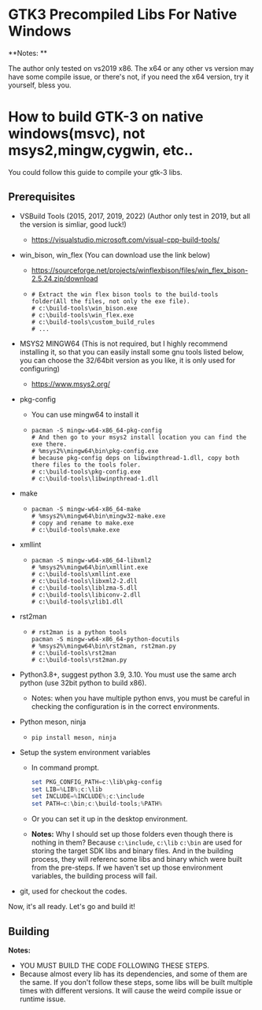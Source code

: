 GTK3 Precompiled Libs For Native Windows
=============================



**Notes: **

The author only tested on vs2019 x86. The x64 or any other vs version may have some compile issue, or there's not, if you need the x64 version, try it yourself, bless you. 



# How to build GTK-3 on native windows(msvc), not msys2,mingw,cygwin, etc..

You could follow this guide to compile your gtk-3 libs.



## Prerequisites

* VSBuild Tools (2015, 2017, 2019, 2022) (Author only test in 2019, but all the version is simliar, good luck!)

  * https://visualstudio.microsoft.com/visual-cpp-build-tools/

* win_bison, win_flex (You can download use the link below)

  * https://sourceforge.net/projects/winflexbison/files/win_flex_bison-2.5.24.zip/download

  * ```shell
    # Extract the win flex bison tools to the build-tools folder(All the files, not only the exe file).
    # c:\build-tools\win_bison.exe
    # c:\build-tools\win_flex.exe
    # c:\build-tools\custom_build_rules
    # ...
    ```

* MSYS2 MINGW64 (This is not required, but I highly recommend installing it, so that you can easily install some gnu tools listed below, you can choose the 32/64bit version as you like, it is only used for configuring)

  * https://www.msys2.org/

* pkg-config

  * You can use mingw64 to install it 

  * ```shell
    pacman -S mingw-w64-x86_64-pkg-config
    # And then go to your msys2 install location you can find the exe there.
    # %msys2%\mingw64\bin\pkg-config.exe
    # because pkg-config deps on libwinpthread-1.dll, copy both there files to the tools foler. 
    # c:\build-tools\pkg-config.exe
    # c:\build-tools\libwinpthread-1.dll
    ```

* make

  * ```shell
    pacman -S mingw-w64-x86_64-make
    # %msys2%\mingw64\bin\mingw32-make.exe 
    # copy and rename to make.exe
    # c:\build-tools\make.exe
    ```

* xmllint

  * ```shell
    pacman -S mingw-w64-x86_64-libxml2 
    # %msys2%\mingw64\bin\xmllint.exe 
    # c:\build-tools\xmllint.exe
    # c:\build-tools\libxml2-2.dll
    # c:\build-tools\liblzma-5.dll
    # c:\build-tools\libiconv-2.dll
    # c:\build-tools\zlib1.dll
    ```

* rst2man

  * ```shell
    # rst2man is a python tools
    pacman -S mingw-w64-x86_64-python-docutils
    # %msys2%\mingw64\bin\rst2man, rst2man.py
    # c:\build-tools\rst2man
    # c:\build-tools\rst2man.py
    ```

* Python3.8+, suggest python 3.9, 3.10. You must use the same arch python (use 32bit python to build x86).

  * Notes: when you have multiple python envs, you must be careful in checking the configuration is in the correct environments.

* Python meson, ninja 

  * ```shell
    pip install meson, ninja
    ```

* Setup the system environment variables

  * In command prompt.

    ```powershell
    set PKG_CONFIG_PATH=c:\lib\pkg-config
    set LIB=%LIB%;c:\lib
    set INCLUDE=%INCLUDE%;c:\include
    set PATH=c:\bin;c:\build-tools;%PATH%
    ```

  * Or you can set it up in the desktop environment.

  * **Notes:** 
    Why I should set up those folders even though there is nothing in them? Because `c:\include`, `c:\lib` `c:\bin` are used for storing the target SDK libs and binary files. And in the building process, they will referenc some libs and binary which were built from the pre-steps. If we haven't set up those environment variables, the building process will fail.

* git, used for checkout the codes.



Now, it's all ready. Let's go and build it!



## Building

**Notes:** 

* YOU MUST BUILD THE CODE FOLLOWING THESE STEPS.
* Because almost every lib has its dependencies, and some of them are the same. If you don't follow these steps, some libs will be built multiple times with different versions. It will cause the weird compile issue or runtime issue.




